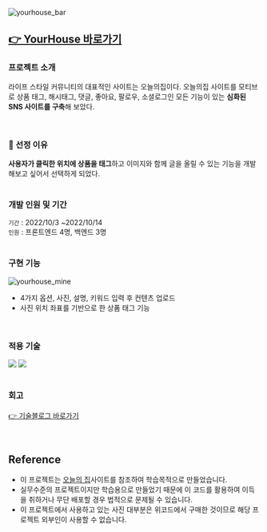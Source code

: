 ![yourhouse_bar](https://user-images.githubusercontent.com/84329979/202771505-581e6d09-b074-4b64-b6c3-368f5717a526.jpg)

## [👉 YourHouse 바로가기](https://yourhouse.pien.kr/) 
### 프로젝트 소개
라이프 스타일 커뮤니티의 대표적인 사이트는 오늘의집이다. 오늘의집 사이트를 모티브로 상품 태그, 해시태그, 댓글, 좋아요, 팔로우, 소셜로그인 모든 기능이 있는 **심화된 SNS 사이트를 구축**해 보았다.

<br>

### 📌 선정 이유
**사용자가 클릭한 위치에 상품을 태그**하고 이미지와 함께 글을 올릴 수 있는 기능을 개발해보고 싶어서 선택하게 되었다.
<br><br>
### 개발 인원 및 기간
`기간` : 2022/10/3 ~2022/10/14 <br>
`인원` : 프론트엔드 4명, 백엔드 3명
<br><br>
### 구현 기능
![yourhouse_mine](https://user-images.githubusercontent.com/84329979/202771445-8ee50891-cadc-49bc-8407-6e14f945b522.gif)

- 4가지 옵션, 사진, 설명, 키워드 입력 후 컨텐츠 업로드
- 사진 위치 좌표를 기반으로 한 상품 태그 기능

<br>

### 적용 기술
<div>
<img src="https://img.shields.io/badge/react-61DAFB?style=for-the-badge&logo=react&logoColor=white"> <img src="https://img.shields.io/badge/styled-components-DB7093?style=for-the-badge&logo=styled-components&logoColor=white">
</div>

<br>

### 회고
#### 
[👉 기술블로그 바로가기](https://velog.io/@gamangee/%EB%84%88%EB%84%A4%EC%A7%91-2%EC%B0%A8-%ED%94%84%EB%A1%9C%EC%A0%9D%ED%8A%B8-%EC%B5%9C%EC%A2%85-%ED%9A%8C%EA%B3%A0)

<br>

## Reference

- 이 프로젝트는 [오늘의 집](https://ohou.se/)사이트를 참조하여 학습목적으로 만들었습니다.
- 실무수준의 프로젝트이지만 학습용으로 만들었기 때문에 이 코드를 활용하여 이득을 취하거나 무단 배포할 경우 법적으로 문제될 수 있습니다.
- 이 프로젝트에서 사용하고 있는 사진 대부분은 위코드에서 구매한 것이므로 해당 프로젝트 외부인이 사용할 수 없습니다.
